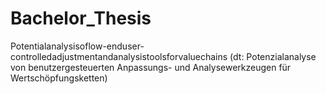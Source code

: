 # Bachelor_Thesis
Potentialanalysisoflow-enduser-controlledadjustmentandanalysistoolsforvaluechains (dt: Potenzialanalyse von benutzergesteuerten Anpassungs- und Analysewerkzeugen für Wertschöpfungsketten)
